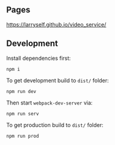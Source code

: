 ## Pages 

https://larryself.github.io/video_service/

## Development

Install dependencies first:

```
npm i
```

To get development build to `dist/` folder:

```
npm run dev
```

Then start `webpack-dev-server` via:

```
npm run serv
```

To get production build to `dist/` folder:

```
npm run prod
```
